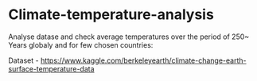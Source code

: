 # Climate-temperature-analysis
Analyse datase and check average temperatures over the period of 250~ Years globaly and for few chosen countries:

Dataset - https://www.kaggle.com/berkeleyearth/climate-change-earth-surface-temperature-data

